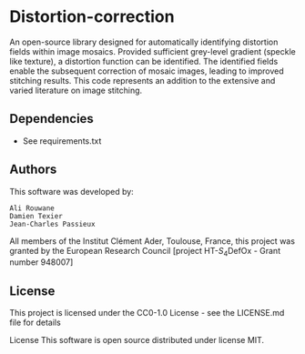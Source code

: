 # Distortion-correction
An open-source library designed for automatically identifying distortion fields within image mosaics.
Provided sufficient grey-level gradient (speckle like texture), a distortion function can be identified. 
The identified fields enable the subsequent correction of mosaic images, leading to improved stitching results. 
This code represents an addition to the extensive and varied literature on image stitching.

## Dependencies

* See requirements.txt 

## Authors
This software was developed by:

    Ali Rouwane 
    Damien Texier 
    Jean-Charles Passieux

All members of the Institut Clément Ader, Toulouse, France, this project was granted by the European Research Council [project HT-$S_{4}$DefOx - Grant number 948007]

## License
This project is licensed under the  CC0-1.0 License - see the LICENSE.md file for details                  






License
This software is open source distributed under license MIT.
